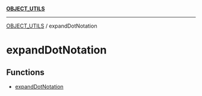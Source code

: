 [**OBJECT_UTILS**](../README.md)

***

[OBJECT_UTILS](../README.md) / expandDotNotation

# expandDotNotation

## Functions

- [expandDotNotation](functions/expandDotNotation.md)
